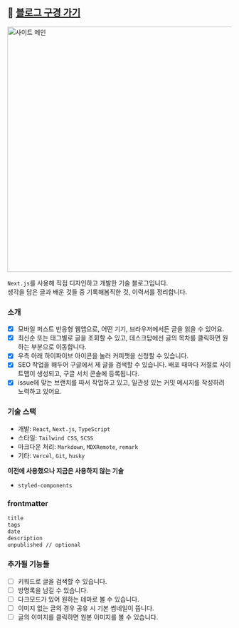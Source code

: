 ## 👀 [블로그 구경 가기](https://haeun.vercel.app/)

<a href="https://haeun.vercel.app" target="_blank" >
  <img width="550" alt="사이트 메인" src="https://github.com/pullingoff/nexthome/assets/50111853/bb8ab3ba-7532-45df-be15-7132be234025">
</a>

`Next.js`를 사용해 직접 디자인하고 개발한 기술 블로그입니다.  
생각을 담은 글과 배운 것들 중 기록해봄직한 것, 이력서를 정리합니다.

### 소개

- [x] 모바일 퍼스트 반응형 웹앱으로, 어떤 기기, 브라우저에서든 글을 읽을 수 있어요.
- [x] 최신순 또는 태그별로 글을 조회할 수 있고, 데스크탑에선 글의 목차를 클릭하면 원하는 부분으로 이동합니다.
- [x] 우측 아래 하이파이브 아이콘을 눌러 커피챗을 신청할 수 있습니다.
- [x] SEO 작업을 해두어 구글에서 제 글을 검색할 수 있습니다. 배포 때마다 저절로 사이트맵이 생성되고, 구글 서치 콘솔에 등록됩니다.
- [x] issue에 맞는 브랜치를 따서 작업하고 있고, 일관성 있는 커밋 메시지를 작성하려 노력하고 있어요.

### 기술 스택

- 개발: `React`, `Next.js`, `TypeScript`
- 스타일: `Tailwind CSS`, `SCSS`
- 마크다운 처리: `Markdown`, `MDXRemote`, `remark`
- 기타: `Vercel`, `Git`, `husky`

**이전에 사용했으나 지금은 사용하지 않는 기술**

- `styled-components`

### frontmatter

```markdown
title
tags
date
description
unpublished // optional
```

### 추가될 기능들

- [ ] 키워드로 글을 검색할 수 있습니다.
- [ ] 방명록을 남길 수 있습니다.
- [ ] 다크모드가 있어 원하는 테마로 볼 수 있습니다.
- [ ] 이미지 없는 글의 경우 공유 시 기본 썸네일이 뜹니다.
- [ ] 글의 이미지를 클릭하면 원본 이미지를 볼 수 있습니다.
